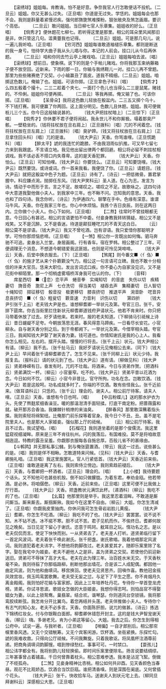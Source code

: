 <!-- { "loadSidebar": true } -->
　　【滚绣球】姐姐每。肯教诲。怕不是好意。争奈我官人行怎敢便话不投机。〔二旦云〕姐姐。你又无甚么过失。〔正旦唱〕你道是无过失。学恁的。姐姐每会也那不会。我则是斟量着紧慢迟疾。强何郎旖旎煞难搽粉。狠张敞央及煞怎画眉。要识个高低。
　　〔二旦云〕敢问姐姐。当日柳七官人乐章集。姐姐收的好么。〔正旦唱〕
　　【倘秀才】便休题花七柳七。若听得这里是那里。相公的耳朵里风闻那旧是非。休只管这几句。滥黄虀我也记得。
　　〔二旦云〕姐姐。可是那几句儿。说一遍儿我听咱。〔正旦唱〕
　　【穷河西】姐姐每谁敢道袖褪乐章集。都则是断送的我一身亏。怕待学大曲子我从头儿唱与你。本记的人前会。挂口儿从今后再休题。
　　〔二旦云〕咱和你同去竹云亭上赌戏咱。〔正旦云〕姐姐每咱去波。〔唱〕
　　【滚绣球】想前日。使象棋。说下的则是个手帕儿赌戏。你将我那玉束纳藤箱子便不放空回。近新来。下雨的那一日。你输与我绣鞋儿一对。挂口儿再不曾题。那里为些些赌赛绝了交契。小小输赢丑了面皮。道我不精细。〔二旦云〕姐姐。咱掷这色数儿。俺输了也。姐姐。可该你掷。〔正旦拿色子科〕〔唱〕
　　【倘秀才】么四五骰着个撮十。二三二趁着个夹七。一面打个色儿也当得么二三是鼠尾。赌钱的。不伶俐。姐姐你可便再掷。
　　〔二旦云〕等我再掷。俺又输了也。可该你掷。〔正旦唱〕
　　【呆骨朵】我将这色数儿轻放在骰盆内。二三五又掷个乌十。不下钱打赛。我可便赢了你两回。这上面分明见。色数儿且休题。姐姐。我可便做桩儿三个五。你今日这般输说甚的。
　　〔钱大尹把拄杖暗上〕〔二旦惊下〕〔正旦唱〕
　　【倘秀才】你休要不君子便将闹起。我永世儿不和你厮极。塌着那臭尸骸。一壁稳坐的。〔钱将拄杖放在旦右肩上〕〔正旦拨科〕〔唱〕兀的不闲着您。〔钱将拄杖放在旦左肩上〕〔正旦拨科〕〔唱〕臭驴蹄。〔钱又将拄杖放在旦右肩上〕〔正旦拿住回头科〕〔唱〕兀的是谁。
　　〔钱大尹云〕天香。你骂谁哩。〔正旦慌跪科〕〔唱〕
　　【醉太平】諕的我连忙的跪膝。不由我泪雨似扒推。可又早七留七力来到我跟底。不言语立地。我见他出留出律两个都回避。相公将必留不刺拄杖相调戏。我不该必丢不搭口内失尊卑。这的是天香犯罪。
　　〔钱大尹云〕天香。你怕么。〔正旦云〕可知怕哩。〔钱大尹云〕你要饶么。〔正旦云〕可知要饶哩。〔钱大尹云〕既然要饶。或诗或词。作一首来我看。我便饶了你。〔正旦云〕请题目。〔钱大尹云〕就把这骰盆中色子为题。〔正旦云〕诗有了。〔诗云〕一把低微骨。置君掌握中。料应嫌点涴。抛掷任东风。〔钱大尹笑科云〕圣人道。在心为志。发言为诗。情动于中而形于言。言之不足。故嗟叹之。嗟叹之不足。故歌咏之。这四句诗中大意道我娶他做小夫人。到我家中三年。也不瞅不问。岂知我的意思。天香。我也和了四句诗。我念你听。〔诗云〕为伊通四六。聊擎在手中。色缘有深意。谁谓马牛风。天香。你在我家三年也。你心中休烦恼。我拣个吉日良辰。则在这两日内。立你做个小夫人。你心下如何。〔正旦唱〕
　　【二熬】往常时不曾挂眼都无意。今日回心有甚迟。相公的言语更怕不中委。付妾身教我转转猜疑。相公又不是戏笑。又不是沉醉。又不是昏迷。待道是颠狂睡呓兀的不青天这白日。
　　〔云〕相公莫不是谬语。〔钱大尹云〕我又不曾吃酒。岂有谬语。我只爱惜你那聪明才学。可怜你那烦恼悲啼。〔正旦唱〕
　　【一煞】相公你一言既出如何悔。驷马奔驰不可追。妾身出入兰堂。身居画阁。行有香车。宿在罗帏。相公整过了三年。可便调理无个消息。不想道今朝错爱我这匪妓。也则是可怜见哭啼啼。
　　〔钱大尹云〕天香。后堂中换衣服去。〔下〕〔正旦唱〕
　　【煞尾】则今番文■〈亻刍〉■〈亻刍〉的施才艺从来个扑簌簌没气力。相公这一句言语可立碑。我也不敢十分相信的许来大官员。恁来大职位。发出言词忒口疾。你不委心为自家没见识。又不是花街中柳陌里。那一个彻梢虚雾塌桥浑身我可也认的你。〔下〕
　　〔音释〕
　　席星西切　■〈恋〉恋平声　蜷音拳　实绳知切　的音底　失伤以切　疾精妻切　旖音奇　旎尼上声　七仓洗切　得当美切　褪吞去声　集精妻切　日人智切　十绳知切　掷征移切　骰音投　极更移切　膝丧挤切　推退平声　涴音卧　呓音异　息丧挤切　■〈亻刍〉粗叟切　簌音速　力音利　识伤以切
　　第四折
　　〔钱大尹引张千上云〕老夫钱大尹是也。谁想柳耆卿一举状元及第。夸官三日。张千。安排下筵席。你去当街里拦住新状元柳耆卿道钱府尹请状元。他若不肯来时。你只把马带着休放了过去。好歹请他来。若来时。报的老夫知道。〔下柳骑马引祗候上诗云〕昔日龌龊不足夸。今朝放荡思无涯。春风得意马蹄疾。一日看尽长安花。小官柳永。自与谢天香分别之后。到于帝都阙下。一举状元及第。今借宰相头踏。夸官三日。我闻知钱大尹娶了谢天香为妻。钱可道也。你情知谢氏是我的心上人。我看你怎么相见。左右的。摆开头踏。慢慢的行将去。〔张千上云〕状元。钱大尹相公有请。〔柳云〕我不去。〔张千扯马云〕我好歹请状元见俺相公去来。〔同下〕〔钱大尹上云〕早间着张千请柳耆卿去了。怎生不见来。〔张千同柳上云〕状元少待。我报复去。〔报科云〕请的状元到了也。〔钱大尹云〕道有请。〔柳做见科〕〔钱大尹云〕贤弟峥嵘有日。奋发有时。兀的不壮哉。将酒来。今日与贤弟作贺。〔把酒科云〕贤弟满饮一杯。〔柳云〕小官量窄。吃不的。〔钱大尹云〕贤弟平昔以花酒为念。今日如何不饮。〔柳云〕小官今非昔比。官守所拘。功名在念。岂敢饮酒。〔钱大尹云〕若是这般呵。功名成就多时了。你端的不饮酒。敢有些怪我么。张千近前来。〔做耳语科云〕只恁的。〔张千云〕理会的。谢夫人。相公前厅待客。请夫人哩。〔正旦云〕天香。谁想有今日也呵。〔唱〕
　　【中吕粉蝶儿】送的那水护衣为头。先使了熬麸浆细香澡豆。暖的那温泔清手面轻揉。打底干南定粉。把蔷薇露和就。破开那苏合香油。我嫌棘针梢燎的来油臭。
　　【醉春风】那里敢深蘸着指头搽。我则索轻将绵絮纽。比俺那门前乐探等着官身。我今日个不丑。丑。虽不是宅院里夫人。也是那大人家姬妾。强似那上厅的祗候。
　　〔云〕相公前厅待客。我且不过去。我试望咱。〔唱〕
　　【石榴花】我则道坐着的是那个俊儒流。我这里猛窥视细凝眸。原来是三年不肯往杭州。闪的我落后。有国难投。莫不是将咱故意相迤逗。特教的露丑呈羞。你觑那衣服每各自施忠厚。百般儿省不的甚缘由。
　　【斗鹌鹑】并无那私事公雠。到与俺张筵置酒。〔带云〕我这一过去。说些甚么的是。〔唱〕我则是佯不相瞅。怎敢道特来问候。〔见科〕〔钱大尹云〕天香。与耆卿施礼咱。〔正旦唱〕我这里施罢礼。官人行紧低首。〔钱大尹云〕天香近前来些。〔正旦唱〕谁敢道是离了左右。我则索侍立傍边。我则索趋前褪后。
　　〔钱大尹云〕天香。与耆卿把一杯酒者。〔正旦云〕理会的。〔唱〕
　　【上小楼】我待要题个话头。又不知他可也甚些机彀。倒不如只做朦胧。为着东君。奉劝金瓯。他若带酒。是必休。将咱僝僽。〔柳云〕天香。近前来些。〔正旦唱〕这里可便不比我做上厅行首。
　　〔钱大尹云〕天香。把盏教状元满饮此杯。〔递酒科〕〔柳云〕我吃不的了也。〔正旦唱〕
　　【幺篇】他那里则是举手。我这里忍着泪眸。不敢道是厮问厮当。厮来厮去。厮掴厮揪。我如今在这里不自由。〔柳云〕大姐。你怎生清减了。〔正旦唱〕你觑我皮里抽肉。你休问我可怎生骨岩岩脸儿黄瘦。
　　〔钱大尹云〕耆卿。你怎生不吃酒。〔柳云〕我吃不的了也。〔钱大尹云〕罢罢罢。说不说不知。木不钻不透。冰不掿不寒。胆不试不苦。君子见机而作。不俟终日。耆卿何故见之晚矣。当日见足下留心于谢氏。恣意于鸣珂。躭耳目之玩。惰功名之志。是以老夫侃侃而言。使足下怏怏而别。一从贤弟去了。老夫差人打听。道贤弟临行留下一首定风波词。老夫着张千唤此谢氏。张千把盏。谢氏歌唱。我着他唱那定风波词。我则道犯着老夫讳字。不想他将韵脚改过。老夫甚爱其才。随即乐案里除了名字。娶在我宅中为姬妾。老夫不避他人之是非。盖为贤弟之交契。若使他仍前迎新送旧。贤弟可不辱抹了高才大名。老夫在此为理三年。治百姓水米无交。于天香秋毫不染。我则待翦了你那临路柳。削断他那出墙花。合是该二人成配偶。都因他一曲定风波。则为他和曲填词。移宫换羽。使老夫见贤思齐。回嗔作喜。教他冠金摇凤效宫妆。佩玉鸣鸾罢歌舞。老夫受无妄之愆。与足下了平生之愿。你不肯烟月久离金殿阁。我则怕好花输与富家郎。因此上三年培养牡丹花。专待你一举首登龙虎榜。贤弟。你试寻思波。歌妓女怎做的大臣姬妾。我想你得志呵。则怕品官不得娶娼女为妻。以此上锁鸳鸯。巢翡翠。结合欢。谐琴瑟。你则道凤台空锁镜。我将那鸾胶续断弦。我怎肯分开比翼鸟。着您再结并头莲。老夫佯推做小夫人。专待你个有志气的知心友。老夫不必多言。天香。你面陈肝胆。说兀的做甚。〔诗云〕拣选下锦绣红妆女。付与你银鞍白面郎。柳耆卿休错怨开封主。这的是钱大尹智宠谢天香。〔柳云〕嗨。多谢老兄。肯为小弟这等留心。大姐。我去之后。你怎生到得相公府中。试说一遍。与我听者。〔正旦唱〕
　　【哨徧】一自才郎别后。相公那帘幙里香风透。又无个交错觥筹。又无个宾客闲游。饮杯酒。坐衙紧换。乐探忙勾。諕的我难收救。只得向公厅祗候。不问我舞旋。只着我歌讴。将凤凰杯注酒尊前递。把商角调填词韵脚搜。唱到惨绿愁红。事事可可。一时禁口。
　　【耍孩儿】相公讳字都全有。我将别韵儿轻轻换偷。即时间乐案里便除名。扬言说要结绸缪。三年甚事曾占着铺盖。千日何曾靠着枕头。相公意难参透。我本是沾泥飞絮。倒做了不缆孤舟。
　　【二煞】见妾身精神比杏桃。相公如何共卯酉。见天香颜色当春昼。观花不比观娇态。饮酒合当饮巨瓯。谁把清香嗅。则是深围在阑底。又何曾插个花头。
　　〔钱大尹云〕张千。快收拾车马。送谢夫人到状元宅上去。〔柳同旦拜谢科云〕深感相公大恩。〔正旦唱〕
